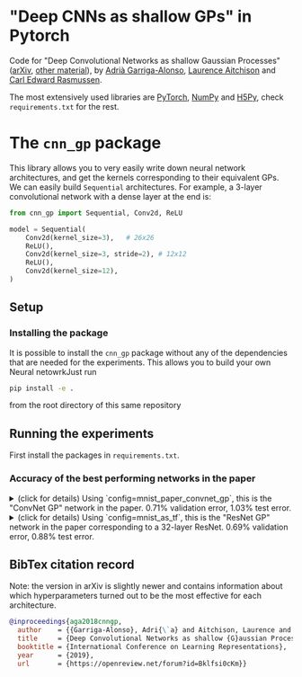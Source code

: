 # "Deep CNNs as shallow GPs" in Pytorch
Code for "Deep Convolutional Networks as shallow Gaussian Processes"
([arXiv](https://arxiv.org/abs/1808.05587),
[other material](https://agarri.ga/publication/convnets-as-gps/)), by
[Adrià Garriga-Alonso](https://agarri.ga/),
[Laurence Aitchison](http://www.gatsby.ucl.ac.uk/~laurence/) and
[Carl Edward Rasmussen](http://mlg.eng.cam.ac.uk/carl/).

The most extensively used libraries
are [PyTorch](https://pytorch.org/), [NumPy](https://www.numpy.org/) and
[H5Py](http://www.h5py.org/), check `requirements.txt` for the rest.

# The `cnn_gp` package
This library allows you to very easily write down neural network architectures,
and get the kernels corresponding to their equivalent GPs. We can easily build
`Sequential` architectures. For example, a 3-layer convolutional network with a
dense layer at the end is:

```python
from cnn_gp import Sequential, Conv2d, ReLU

model = Sequential(
    Conv2d(kernel_size=3),   # 26x26
	ReLU(),
    Conv2d(kernel_size=3, stride=2), # 12x12
	ReLU(),
	Conv2d(kernel_size=12),
)
```

## Setup
### Installing the package
It is possible to install the `cnn_gp` package without any of the dependencies
that are needed for the experiments. This allows you to build your own Neural netowrkJust run
```sh
pip install -e .
```
from the root directory of this same repository

## Running the experiments

First install the packages in `requirements.txt`.

### Accuracy of the best performing networks in the paper
<details>
  <summary>(click for details) Using `config=mnist_paper_convnet_gp`, this is the
  "ConvNet GP" network in the paper. 0.71% validation error, 1.03% test error.
  </summary>

  ```python
  var_bias = 7.86
  var_weight = 2.79

  initial_model = Sequential(
	  Conv2d(kernel_size=7, padding="same", var_weight=var_weight * 7**2, var_bias=var_bias),
	  ClampingReLU(),
	  Conv2d(kernel_size=7, padding="same", var_weight=var_weight * 7**2, var_bias=var_bias),
	  ClampingReLU(),
	  Conv2d(kernel_size=7, padding="same", var_weight=var_weight * 7**2, var_bias=var_bias),
	  ClampingReLU(),
	  Conv2d(kernel_size=7, padding="same", var_weight=var_weight * 7**2, var_bias=var_bias),
	  ClampingReLU(),
	  Conv2d(kernel_size=7, padding="same", var_weight=var_weight * 7**2, var_bias=var_bias),
	  ClampingReLU(),
	  Conv2d(kernel_size=7, padding="same", var_weight=var_weight * 7**2, var_bias=var_bias),
	  ClampingReLU(),
	  Conv2d(kernel_size=7, padding="same", var_weight=var_weight * 7**2, var_bias=var_bias),
	  ClampingReLU(),  # Total 7 layers before dense

	  Conv2d(kernel_size=28, padding=0, var_weight=var_weight, var_bias=var_bias),
  ```
</details>

<details>
  <summary>(click for details) Using `config=mnist_as_tf`, this is the
  "ResNet GP" network in the paper corresponding to a 32-layer ResNet. 0.69% validation error, 0.88% test error.
  </summary>

  ```python
  initial_model = Sequential(
	  Conv2d(kernel_size=3),

	  # Big resnet block #1
	  resnet_block(stride=1, projection_shortcut=True,  multiplier=1),
	  resnet_block(stride=1, projection_shortcut=False, multiplier=1),
	  resnet_block(stride=1, projection_shortcut=False, multiplier=1),
	  resnet_block(stride=1, projection_shortcut=False, multiplier=1),
	  resnet_block(stride=1, projection_shortcut=False, multiplier=1),

	  # Big resnet block #2
	  resnet_block(stride=2, projection_shortcut=True,  multiplier=2),
	  resnet_block(stride=1, projection_shortcut=False, multiplier=2),
	  resnet_block(stride=1, projection_shortcut=False, multiplier=2),
	  resnet_block(stride=1, projection_shortcut=False, multiplier=2),
	  resnet_block(stride=1, projection_shortcut=False, multiplier=2),

	  # Big resnet block #3
	  resnet_block(stride=2, projection_shortcut=True,  multiplier=4),
	  resnet_block(stride=1, projection_shortcut=False, multiplier=4),
	  resnet_block(stride=1, projection_shortcut=False, multiplier=4),
	  resnet_block(stride=1, projection_shortcut=False, multiplier=4),
	  resnet_block(stride=1, projection_shortcut=False, multiplier=4),

	  # No nonlinearity here, the next Conv2d substitutes the average pooling
	  Conv2d(kernel_size=7, padding=0, in_channel_multiplier=4,
             out_channel_multiplier=4),
	  ReLU(),
	  Conv2d(kernel_size=1, padding=0, in_channel_multiplier=4),
  )
  ```
</details>

## BibTex citation record
Note: the version in arXiv is slightly newer and contains information about
which hyperparameters turned out to be the most effective for each architecture.

```bibtex
@inproceedings{aga2018cnngp,
  author    = {{Garriga-Alonso}, Adri{\`a} and Aitchison, Laurence and Rasmussen, Carl Edward},
  title     = {Deep Convolutional Networks as shallow {G}aussian Processes},
  booktitle = {International Conference on Learning Representations},
  year      = {2019},
  url       = {https://openreview.net/forum?id=Bklfsi0cKm}}
```
